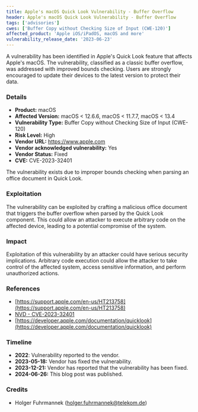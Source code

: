 ```yaml
---
title: Apple's macOS Quick Look Vulnerability - Buffer Overflow
header: Apple's macOS Quick Look Vulnerability - Buffer Overflow
tags: ['advisories']
cwes: ['Buffer Copy without Checking Size of Input (CWE-120)']
affected_product: 'Apple iOS/iPadOS, macOS and more'
vulnerability_release_date: '2023-06-23'
---
```


A  vulnerability has been identified in Apple's Quick Look feature that affects Apple's macOS. The vulnerability, classified as a classic buffer overflow, was addressed with improved bounds checking. <!--more-->Users are strongly encouraged to update their devices to the latest version to protect their data.

### Details

* **Product:** macOS
* **Affected Version:** macOS < 12.6.6, macOS < 11.7.7, macOS < 13.4
* **Vulnerability Type:** Buffer Copy without Checking Size of Input (CWE-120)
* **Risk Level:** High
* **Vendor URL:** https://www.apple.com
* **Vendor acknowledged vulnerability:** Yes
* **Vendor Status:** Fixed
* **CVE:** CVE-2023-32401

The vulnerability exists due to improper bounds checking when parsing an office document in Quick Look.

### Exploitation

The vulnerability can be exploited by crafting a malicious office document that triggers the buffer overflow when parsed by the Quick Look component. This could allow an attacker to execute arbitrary code on the affected device, leading to a potential compromise of the system.

### Impact

Exploitation of this vulnerability by an attacker could have serious security implications. Arbitrary code execution could allow the attacker to take control of the affected system, access sensitive information, and perform unauthorized actions.

### References

- [https://support.apple.com/en-us/HT213758](https://support.apple.com/en-us/HT213758)
- [NVD - CVE-2023-32401](https://nvd.nist.gov/vuln/detail/CVE-2023-32401)
- [https://developer.apple.com/documentation/quicklook](https://developer.apple.com/documentation/quicklook)

### Timeline

* **2022**:  Vulnerability reported to the vendor.
* **2023-05-18:** Vendor has fixed the vulnerability.
* **2023-12-21:** Vendor has reported that the vulnerability has been fixed.
* **2024-06-26:** This blog post was published.

### Credits

* Holger Fuhrmannek ([holger.fuhrmannek@telekom.de](mailto:holger.fuhrmannek@telekom.de))